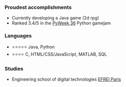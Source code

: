 ### Proudest accomplishments
- Currently developing a Java game (2d rpg)
- Ranked 3.4/5 in the [PyWeek 36](https://pyweek.org/36/) Python gamejam

### Languages
- ⭐⭐⭐⭐⭐ Java, Python
- ⭐⭐⭐⭐ C, HTML/CSS/JavaScript, MATLAB, SQL

### Studies
- Engineering school of digital technologies [EFREI Paris](https://eng.efrei.fr/) 